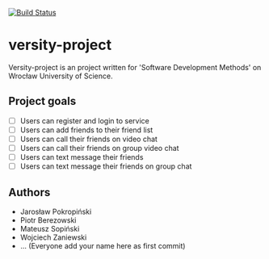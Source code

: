 [![Build Status](https://travis-ci.org/JaroslawPokropinski/versity-project.svg?branch=master)](https://travis-ci.org/JaroslawPokropinski/versity-project)
# versity-project

Versity-project is an project written for 'Software Development Methods' on Wrocław University of Science.

## Project goals
- [ ] Users can register and login to service
- [ ] Users can add friends to their friend list
- [ ] Users can call their friends on video chat
- [ ] Users can call their friends on group video chat
- [ ] Users can text message their friends
- [ ] Users can text message their friends on group chat

## Authors
+ Jarosław Pokropiński
+ Piotr Berezowski
+ Mateusz Sopiński
+ Wojciech Zaniewski
+ ... (Everyone add your name here as first commit)

